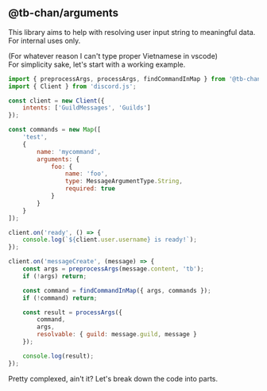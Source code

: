 ## @tb-chan/arguments  

This library aims to help with resolving user input string to meaningful data.  
For internal uses only.  
  
(For whatever reason I can't type proper Vietnamese in vscode)  
For simplicity sake, let's start with a working example.  
  
```js
import { preprocessArgs, processArgs, findCommandInMap } from '@tb-chan/arguments';
import { Client } from 'discord.js';

const client = new Client({
	intents: ['GuildMessages', 'Guilds']
});

const commands = new Map([
	'test',
	{
		name: 'mycommand',
		arguments: {
			foo: {
				name: 'foo',
				type: MessageArgumentType.String,
				required: true
			}
		}
	}
]);

client.on('ready', () => {
	console.log(`${client.user.username} is ready!`);
});

client.on('messageCreate', (message) => {
	const args = preprocessArgs(message.content, 'tb');
	if (!args) return;

	const command = findCommandInMap({ args, commands });
    if (!command) return;

	const result = processArgs({
		command,
		args,
		resolvable: { guild: message.guild, message }
	});

	console.log(result);
});
```
  
Pretty complexed, ain't it? Let's break down the code into parts.